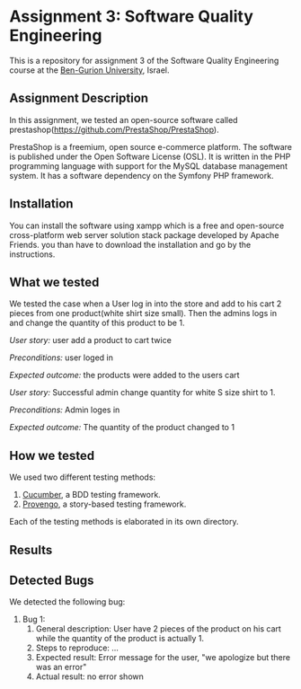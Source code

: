 # Assignment 3: Software Quality Engineering
This is a repository for assignment 3 of the Software Quality Engineering course at the [Ben-Gurion University](https://in.bgu.ac.il/), Israel.

## Assignment Description
In this assignment, we tested an open-source software called prestashop(https://github.com/PrestaShop/PrestaShop).

PrestaShop is a freemium, open source e-commerce platform. The software is published under the Open Software
License (OSL). It is written in the PHP programming language with support for the MySQL database management system.
It has a software dependency on the Symfony PHP framework.

## Installation
You can install the software using xampp which is a free and open-source cross-platform web
server solution stack package developed by Apache Friends. you than have to download the
installation and go by the instructions.

## What we tested
We tested the case when a User log in into the store and add to his cart 2 pieces from one product(white shirt size small).
Then the admins logs in and change the quantity of this product to be 1.


*User story:* user add a product to cart twice

*Preconditions:* user loged in

*Expected outcome:* the products were added to the users cart

*User story:* Successful admin change quantity for white S size shirt to 1.

*Preconditions:* Admin loges in

*Expected outcome:* The quantity of the product changed to 1


## How we tested
We used two different testing methods:
1. [Cucumber](https://cucumber.io/), a BDD testing framework.
2. [Provengo](https://provengo.tech/), a story-based testing framework.

Each of the testing methods is elaborated in its own directory. 

## Results


## Detected Bugs
We detected the following bug:

1. Bug 1: 
   1. General description: User have 2 pieces of the product on his cart while the quantity of the product is actually 1.
   2. Steps to reproduce: ...
   3. Expected result: Error message for the user, "we apologize but there was an error"
   4. Actual result: no error shown



